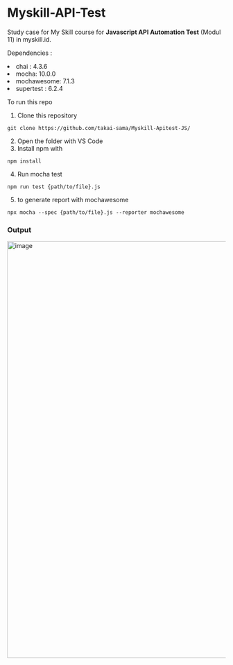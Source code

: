 # Myskill-API-Test

Study case for My Skill course for <b>Javascript API Automation Test</b> (Modul 11) in myskill.id. 

Dependencies :
<li> chai : 4.3.6</li>
<li> mocha: 10.0.0</li>
<li> mochawesome: 7.1.3</li>
<li> supertest : 6.2.4</li>


To run this repo
1. Clone this repository
```
git clone https://github.com/takai-sama/Myskill-Apitest-JS/
```
2. Open the folder with VS Code
3. Install npm with
```
npm install
```
4. Run mocha test 
```
npm run test {path/to/file}.js
```
5. to generate report with mochawesome 
```
npx mocha --spec {path/to/file}.js --reporter mochawesome
```

<h3>Output</h3>

<img width="960" alt="image" src="https://github.com/takai-sama/Myskill-Apitest-JS/assets/77669943/7b808395-4411-409b-8568-37b57dcbe61b">


